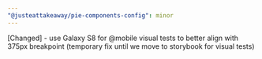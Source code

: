 ```yaml
---
"@justeattakeaway/pie-components-config": minor
---
```


[Changed] - use Galaxy S8 for @mobile visual tests to better align with 375px breakpoint (temporary fix until we move to storybook for visual tests)
